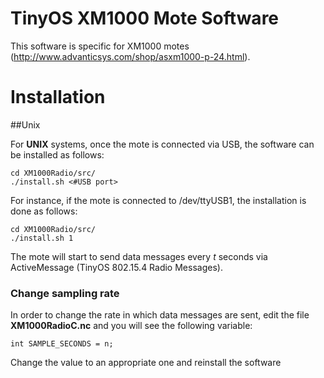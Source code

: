 # TinyOS XM1000 Mote Software

This software is specific for XM1000 motes (http://www.advanticsys.com/shop/asxm1000-p-24.html).

# Installation
##Unix

For **UNIX** systems, once the mote is connected via USB, the software can be installed as follows:

```
cd XM1000Radio/src/
./install.sh <#USB port>
```
For instance, if the mote is connected to /dev/ttyUSB1, the installation is done as follows:

```
cd XM1000Radio/src/
./install.sh 1
```

The mote will start to send data messages every *t* seconds via ActiveMessage (TinyOS 802.15.4 Radio Messages).

### Change sampling rate

In order to change the rate in which data messages are sent, edit the file **XM1000RadioC.nc** and you will see the following variable:

```
int SAMPLE_SECONDS = n;
```

Change the value to an appropriate one and reinstall the software
